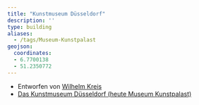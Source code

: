 ```yaml
---
title: "Kunstmuseum Düsseldorf"
description: ''
type: building
aliases:
  - /tags/Museum-Kunstpalast
geojson:
  coordinates:
  - 6.7700138
  - 51.2350772
---
```


* Entworfen von [Wilhelm Kreis](/tags/Wilhelm-Kreis)
* [Das Kunstmuseum Düsseldorf (heute Museum Kunstpalast)](https://de.wikipedia.org/wiki/Museum_Kunstpalast)
